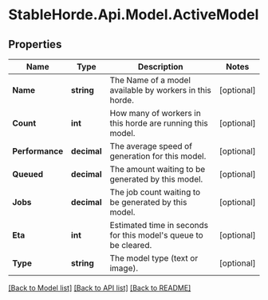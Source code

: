 # StableHorde.Api.Model.ActiveModel

## Properties

Name | Type | Description | Notes
------------ | ------------- | ------------- | -------------
**Name** | **string** | The Name of a model available by workers in this horde. | [optional] 
**Count** | **int** | How many of workers in this horde are running this model. | [optional] 
**Performance** | **decimal** | The average speed of generation for this model. | [optional] 
**Queued** | **decimal** | The amount waiting to be generated by this model. | [optional] 
**Jobs** | **decimal** | The job count waiting to be generated by this model. | [optional] 
**Eta** | **int** | Estimated time in seconds for this model&#39;s queue to be cleared. | [optional] 
**Type** | **string** | The model type (text or image). | [optional] 

[[Back to Model list]](../README.md#documentation-for-models) [[Back to API list]](../README.md#documentation-for-api-endpoints) [[Back to README]](../README.md)

